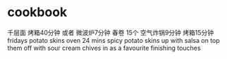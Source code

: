 # cookbook

千层面 烤箱40分钟 或者 微波炉7分钟
春卷 15个 空气炸锅9分钟 烤箱15分钟
fridays potato skins oven 24 mins spicy potato skins up with salsa on top them off with sour cream chives in as a favourite finishing touches
